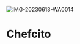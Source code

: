 ![IMG-20230613-WA0014](https://github.com/HailChefcito/Chefcito/assets/124916979/65e401ad-24b9-49cb-a87a-bfe8fc367922)


# Chefcito
